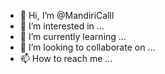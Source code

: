 - 👋 Hi, I’m @MandiriCalll
- 👀 I’m interested in ...
- 🌱 I’m currently learning ...
- 💞️ I’m looking to collaborate on ...
- 📫 How to reach me ...

<!---
MandiriCalll/MandiriCalll is a ✨ special ✨ repository because its `README.md` (this file) appears on your GitHub profile.
You can click the Preview link to take a look at your changes.
--->
